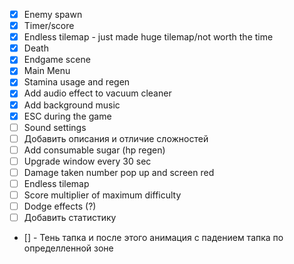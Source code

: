 - [x] Enemy spawn
- [x] Timer/score
- [x] Endless tilemap - just made huge tilemap/not worth the time
- [X] Death
- [x] Endgame scene
- [x] Main Menu
- [x] Stamina usage and regen
- [x] Add audio effect to vacuum cleaner
- [x] Add background music
- [X] ESC during the game
- [ ] Sound settings
- [ ] Добавить описания и отличие сложностей
- [ ] Add consumable sugar (hp regen)
- [ ] Upgrade window every 30 sec
- [ ] Damage taken number pop up and screen red
- [ ] Endless tilemap
- [ ] Score multiplier of maximum difficulty
- [ ] Dodge effects (?)
- [ ] Добавить статистику  <!-- https://docs.gameanalytics.com/integrations/sdk/godot/#initialization -->
<!-- - [ ] Leaderboard -->
- [] - Тень тапка и после этого анимация с падением тапка по определленной зоне